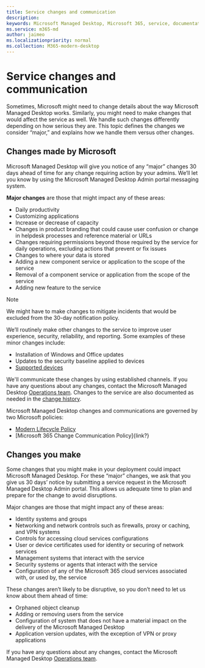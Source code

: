 ```yaml
---
title: Service changes and communication
description: 
keywords: Microsoft Managed Desktop, Microsoft 365, service, documentation
ms.service: m365-md
author: jaimeo
ms.localizationpriority: normal
ms.collection: M365-modern-desktop
---
```


# Service changes and communication

Sometimes, Microsoft might need to change details about the way Microsoft Managed Desktop works. Similarly, you might need to make changes that would affect the service as well. We handle such changes differently depending on how serious they are. This topic defines the changes we consider “major,” and explains how we handle them versus other changes.



## Changes made by Microsoft

Microsoft Managed Desktop will give you notice of any “major” changes 30 days ahead of time for any change requiring action by your admins. We’ll let you know by using the Microsoft Managed Desktop Admin portal messaging system.

**Major changes** are those that might impact any of these areas:
- Daily productivity
- Customizing applications
- Increase or decrease of capacity
- Changes in product branding that could cause user confusion or change in helpdesk processes and reference material or URLs
- Changes requiring permissions beyond those required by the service for daily operations, excluding actions that prevent or fix issues
- Changes to where your data is stored
- Adding a new component service or application to the scope of the service
- Removal of a component service or application from the scope of the service
- Adding new feature to the service

> [!NOTE]
> We might have to make changes to mitigate incidents that would be excluded from the 30-day notification policy. 

We’ll routinely make other changes to the service to improve user experience, security, reliability, and reporting. Some examples of these minor changes include:

- Installation of Windows and Office updates
- Updates to the security baseline applied to devices
- [Supported devices](device-list.md)

We'll communicate these changes by using established channels. If you have any questions about any changes, contact the Microsoft Managed Desktop [Operations team](../working-with-managed-desktop/admin-support.md). Changes to the service are also documented as needed in the [change history](../change-history-managed-desktop.md).

Microsoft Managed Desktop changes and communications are governed by two Microsoft policies:
- [Modern Lifecycle Policy](https://support.microsoft.com/help/30881/modern-lifecycle-policy)
- [Microsoft 365 Change Communication Policy]{link?}

## Changes you make

Some changes that you might make in your deployment could impact Microsoft Managed Desktop. For these “major” changes, we ask that you give us 30 days’ notice by submitting a service request in the Microsoft Managed Desktop Admin portal. This allows us adequate time to plan and prepare for the change to avoid disruptions.

Major changes are those that might impact any of these areas:

- Identity systems and groups
- Networking and network controls such as firewalls, proxy or caching, and VPN systems
- Controls for accessing cloud services configurations
- User or device certificates used for identity or securing of network services
- Management systems that interact with the service
- Security systems or agents that interact with the service
- Configuration of any of the Microsoft 365 cloud services associated with, or used by, the service

These changes aren’t likely to be disruptive, so you don’t need to let us know about them ahead of time:

- Orphaned object cleanup
- Adding or removing users from the service
- Configuration of system that does not have a material impact on the delivery of the Microsoft Managed Desktop
- Application version updates, with the exception of VPN or proxy applications

If you have any questions about any changes, contact the Microsoft Managed Desktop [Operations team](../working-with-managed-desktop/admin-support.md).

